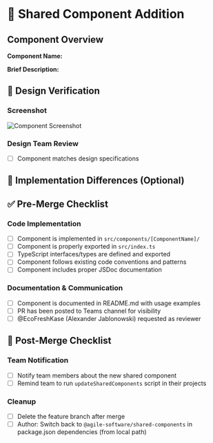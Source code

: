# 🧩 Shared Component Addition

## Component Overview
**Component Name:** 
<!-- Provide the name of this component -->

**Brief Description:** 
<!-- Provide a short description of what this component does and its primary use cases -->

## 📸 Design Verification
<!-- Please add a screenshot or GIF showing the component in action -->

### Screenshot
![Component Screenshot](<!-- Add your screenshot URL or drag & drop image here -->)

### Design Team Review
- [ ] Component matches design specifications

## 🔄 Implementation Differences (Optional)

<!-- If your implementation differs from the original design preview, please explain why and what changes were made -->

## ✅ Pre-Merge Checklist

### Code Implementation
- [ ] Component is implemented in `src/components/[ComponentName]/`
- [ ] Component is properly exported in `src/index.ts`
- [ ] TypeScript interfaces/types are defined and exported
- [ ] Component follows existing code conventions and patterns
- [ ] Component includes proper JSDoc documentation

### Documentation & Communication
- [ ] Component is documented in README.md with usage examples
- [ ] PR has been posted to Teams channel for visibility
- [ ] @EcoFreshKase (Alexander Jablonowski) requested as reviewer

## 🚀 Post-Merge Checklist
<!-- Complete these tasks AFTER the PR is merged -->

### Team Notification
- [ ] Notify team members about the new shared component
- [ ] Remind team to run `updateSharedComponents` script in their projects

### Cleanup
- [ ] Delete the feature branch after merge
- [ ] Author: Switch back to `@agile-software/shared-components` in package.json dependencies (from local path)
